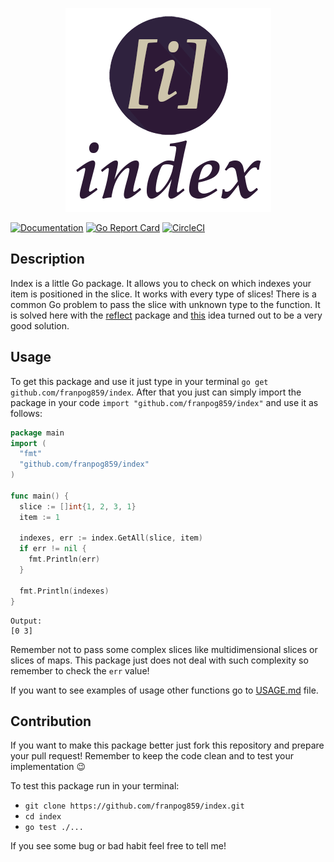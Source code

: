 <p align="center">
<img src="https://raw.githubusercontent.com/franpog859/index/master/logo_index.png">
</p>

[![Documentation](https://godoc.org/github.com/franpog859/index?status.svg)](http://godoc.org/github.com/franpog859/index)
[![Go Report Card](https://goreportcard.com/badge/github.com/franpog859/index)](https://goreportcard.com/report/github.com/franpog859/index)
[![CircleCI](https://circleci.com/gh/franpog859/index.svg?style=shield)](https://circleci.com/gh/franpog859/index)

## Description

Index is a little Go package. It allows you to check on which indexes your item is positioned in the slice. It works with every type of slices! There is a common Go problem to pass the slice with unknown type to the function. It is solved here with the [reflect](https://golang.org/pkg/reflect/) package and [this](https://stackoverflow.com/questions/12753805/type-converting-slices-of-interfaces-in-go) idea turned out to be a very good solution.

## Usage

To get this package and use it just type in your terminal `go get github.com/franpog859/index`. After that you just can simply import the package in your code `import "github.com/franpog859/index"` and use it as follows:

```go
package main
import (
  "fmt"
  "github.com/franpog859/index"
)

func main() {
  slice := []int{1, 2, 3, 1}
  item := 1
  
  indexes, err := index.GetAll(slice, item)
  if err != nil {
    fmt.Println(err)
  }
    
  fmt.Println(indexes)
}
```
```
Output:
[0 3]
```
Remember not to pass some complex slices like multidimensional slices or slices of maps. This package just does not deal with such complexity so remember to check the `err` value! 

If you want to see examples of usage other functions go to [USAGE.md](https://github.com/franpog859/index/blob/master/USAGE.md) file.
## Contribution

If you want to make this package better just fork this repository and prepare your pull request! Remember to keep the code clean and to test your implementation :wink:

To test this package run in your terminal: 
- `git clone https://github.com/franpog859/index.git`
- `cd index` 
- `go test ./...`

If you see some bug or bad habit feel free to tell me! 
